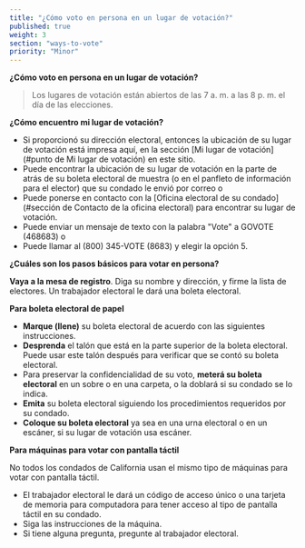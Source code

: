 ```yaml
---
title: "¿Cómo voto en persona en un lugar de votación?"
published: true
weight: 3
section: "ways-to-vote"
priority: "Minor"
---
```

**¿Cómo voto en persona en un lugar de votación?**  
> Los lugares de votación están abiertos de las 7 a. m. a las 8 p. m. el día de las elecciones.  

**¿Cómo encuentro mi lugar de votación?**  
- Si proporcionó su dirección electoral, entonces la ubicación de su lugar de votación está impresa aquí, en la sección [Mi lugar de votación](#punto de Mi lugar de votación) en este sitio.  
- Puede encontrar la ubicación de su lugar de votación en la parte de atrás de su boleta electoral de muestra (o en el panfleto de información para el elector) que su condado le envió por correo o  
- Puede ponerse en contacto con la [Oficina electoral de su condado](#sección de Contacto de la oficina electoral) para encontrar su lugar de votación.  
- Puede enviar un mensaje de texto con la palabra "Vote" a GOVOTE (468683) o  
- Puede llamar al (800) 345-VOTE (8683) y elegir la opción 5.  

**¿Cuáles son los pasos básicos para votar en persona?**  

**Vaya a la mesa de registro**. Diga su nombre y dirección, y firme la lista de electores. Un trabajador electoral le dará una boleta electoral.  

**Para boleta electoral de papel**  
- **Marque (llene)** su boleta electoral de acuerdo con las siguientes instrucciones.  
- **Desprenda** el talón que está en la parte superior de la boleta electoral. Puede usar este talón después para verificar que se contó su boleta electoral.  
- Para preservar la confidencialidad de su voto, **meterá su boleta electoral** en un sobre o en una carpeta, o la doblará si su condado se lo indica.  
- **Emita** su boleta electoral siguiendo los procedimientos requeridos por su condado.  
- **Coloque su boleta electoral** ya sea en una urna electoral o en un escáner, si su lugar de votación usa escáner.  

**Para máquinas para votar con pantalla táctil**  

No todos los condados de California usan el mismo tipo de máquinas para votar con pantalla táctil.  
- El trabajador electoral le dará un código de acceso único o una tarjeta de memoria para computadora para tener acceso al tipo de pantalla táctil en su condado.  
- Siga las instrucciones de la máquina.  
- Si tiene alguna pregunta, pregunte al trabajador electoral.  
